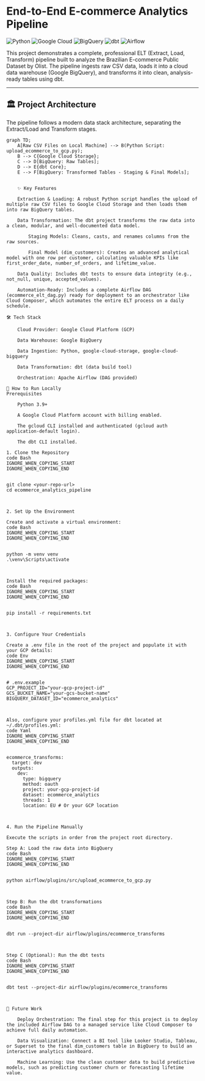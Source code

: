 # End-to-End E-commerce Analytics Pipeline

![Python](https://img.shields.io/badge/python-3.11-blue.svg)
![Google Cloud](https://img.shields.io/badge/Google_Cloud-4285F4?style=for-the-badge&logo=google-cloud&logoColor=white)
![BigQuery](https://img.shields.io/badge/BigQuery-669DF6?style=for-the-badge&logo=google-bigquery&logoColor=white)
![dbt](https://img.shields.io/badge/dbt-FF694B?style=for-the-badge&logo=dbt&logoColor=white)
![Airflow](https://img.shields.io/badge/Apache_Airflow-017CEE?style=for-the-badge&logo=Apache-Airflow&logoColor=white)

This project demonstrates a complete, professional ELT (Extract, Load, Transform) pipeline built to analyze the Brazilian E-commerce Public Dataset by Olist. The pipeline ingests raw CSV data, loads it into a cloud data warehouse (Google BigQuery), and transforms it into clean, analysis-ready tables using dbt.

---

## 🏛️ Project Architecture

The pipeline follows a modern data stack architecture, separating the Extract/Load and Transform stages.

```mermaid
graph TD;
    A[Raw CSV Files on Local Machine] --> B(Python Script: upload_ecommerce_to_gcp.py);
    B --> C{Google Cloud Storage};
    C --> D[BigQuery: Raw Tables];
    D --> E{dbt Core};
    E --> F[BigQuery: Transformed Tables - Staging & Final Models];


    ✨ Key Features

    Extraction & Loading: A robust Python script handles the upload of multiple raw CSV files to Google Cloud Storage and then loads them into raw BigQuery tables.

    Data Transformation: The dbt project transforms the raw data into a clean, modular, and well-documented data model.

        Staging Models: Cleans, casts, and renames columns from the raw sources.

        Final Model (dim_customers): Creates an advanced analytical model with one row per customer, calculating valuable KPIs like first_order_date, number_of_orders, and lifetime_value.

    Data Quality: Includes dbt tests to ensure data integrity (e.g., not_null, unique, accepted_values).

    Automation-Ready: Includes a complete Airflow DAG (ecommerce_elt_dag.py) ready for deployment to an orchestrator like Cloud Composer, which automates the entire ELT process on a daily schedule.

🛠️ Tech Stack

    Cloud Provider: Google Cloud Platform (GCP)

    Data Warehouse: Google BigQuery

    Data Ingestion: Python, google-cloud-storage, google-cloud-bigquery

    Data Transformation: dbt (data build tool)

    Orchestration: Apache Airflow (DAG provided)

🚀 How to Run Locally
Prerequisites

    Python 3.9+

    A Google Cloud Platform account with billing enabled.

    The gcloud CLI installed and authenticated (gcloud auth application-default login).

    The dbt CLI installed.

1. Clone the Repository
code Bash
IGNORE_WHEN_COPYING_START
IGNORE_WHEN_COPYING_END

    
git clone <your-repo-url>
cd ecommerce_analytics_pipeline

  

2. Set Up the Environment

Create and activate a virtual environment:
code Bash
IGNORE_WHEN_COPYING_START
IGNORE_WHEN_COPYING_END

    
python -m venv venv
.\venv\Scripts\activate

  

Install the required packages:
code Bash
IGNORE_WHEN_COPYING_START
IGNORE_WHEN_COPYING_END

    
pip install -r requirements.txt

  

3. Configure Your Credentials

Create a .env file in the root of the project and populate it with your GCP details:
code Env
IGNORE_WHEN_COPYING_START
IGNORE_WHEN_COPYING_END

    
# .env.example
GCP_PROJECT_ID="your-gcp-project-id"
GCS_BUCKET_NAME="your-gcs-bucket-name"
BIGQUERY_DATASET_ID="ecommerce_analytics"

  

Also, configure your profiles.yml file for dbt located at ~/.dbt/profiles.yml:
code Yaml
IGNORE_WHEN_COPYING_START
IGNORE_WHEN_COPYING_END

    
ecommerce_transforms:
  target: dev
  outputs:
    dev:
      type: bigquery
      method: oauth
      project: your-gcp-project-id
      dataset: ecommerce_analytics
      threads: 1
      location: EU # Or your GCP location

  

4. Run the Pipeline Manually

Execute the scripts in order from the project root directory.

Step A: Load the raw data into BigQuery
code Bash
IGNORE_WHEN_COPYING_START
IGNORE_WHEN_COPYING_END

    
python airflow/plugins/src/upload_ecommerce_to_gcp.py

  

Step B: Run the dbt transformations
code Bash
IGNORE_WHEN_COPYING_START
IGNORE_WHEN_COPYING_END

    
dbt run --project-dir airflow/plugins/ecommerce_transforms

  

Step C (Optional): Run the dbt tests
code Bash
IGNORE_WHEN_COPYING_START
IGNORE_WHEN_COPYING_END

    
dbt test --project-dir airflow/plugins/ecommerce_transforms

  

🔮 Future Work

    Deploy Orchestration: The final step for this project is to deploy the included Airflow DAG to a managed service like Cloud Composer to achieve full daily automation.

    Data Visualization: Connect a BI tool like Looker Studio, Tableau, or Superset to the final dim_customers table in BigQuery to build an interactive analytics dashboard.

    Machine Learning: Use the clean customer data to build predictive models, such as predicting customer churn or forecasting lifetime value.
